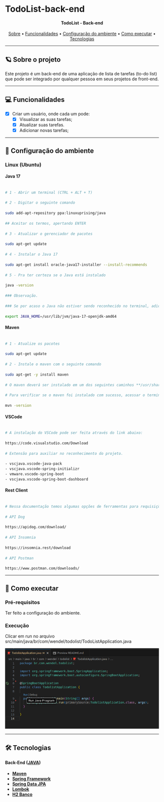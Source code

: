 # TodoList-back-end

<h4 align="center"> 
	TodoList - Back-end
</h4>

<p align="center">
 <a href="#-sobre-o-projeto">Sobre</a> •
 <a href="#-funcionalidades">Funcionalidades</a> •
 <a href="#-Configuração-do-ambiente">Configuração do ambiente</a> • 
 <a href="#-como-executar">Como executar</a> • 
 <a href="#-tecnologias">Tecnologias</a> 
</p>

---

## :ringed_planet: Sobre o projeto

Este projeto é um back-end de uma aplicação de lista de tarefas (to-do list) que pode ser integrado por qualquer pessoa em seus projetos de front-end.

---

## 💻 Funcionalidades
 
- [x] Criar um usuário, onde cada um pode:
  - [x] Visualizar as suas tarefas;
  - [x] Atualizar suas tarefas.
  - [x] Adicionar novas tarefas;

---

## 🎨 Configuração do ambiente

### Linux (Ubuntu)

#### Java 17 

```bash

# 1 - Abrir um terminal (CTRL + ALT + T)

# 2 - Digitar o seguinte comando 

sudo add-apt-repository ppa:linuxuprising/java

## Aceitar os termos, apertando ENTER

# 3 - Atualizar o gerenciador de pacotes

sudo apt-get update

# 4 - Instalar o Java 17

sudo apt-get install oracle-java17-installer --install-recommends

# 5 - Pra ter certeza se o Java está instalado

java -version

### Observação.

### Se por acaso o Java não estiver sendo reconhecido no terminal, adicione o JAVA_HOME nas variáveis do seu bashrc 

export JAVA_HOME=/usr/lib/jvm/java-17-openjdk-amd64

```

#### Maven

```bash

# 1 - Atualize os pacotes

sudo apt-get update

# 2 - Instale o maven com o seguinte comando

sudo apt-get -y install maven

# O maven deverá ser instalado em um dos seguintes caminhos **/usr/share/maven** ou **/etc/maven**

# Para verificar se o maven foi instalado com sucesso, acessar o terminar e digitar

mvn -version

```

#### VSCode

```bash

# A instalação do VSCode pode ser feita através do link abaixo:

https://code.visualstudio.com/Download

# Extensão para auxiliar no reconhecimento do projeto.

- vscjava.vscode-java-pack
- vscjava.vscode-spring-initializr
- vmware.vscode-spring-boot
- vscjava.vscode-spring-boot-dashboard

```

#### Rest Client

```bash

# Nessa documentação temos algumas opções de ferramentas para requisições REST

# API Dog

https://apidog.com/download/

# API Insomnia 

https://insomnia.rest/download

# API Postman

https://www.postman.com/downloads/

```

---

## 🚀 Como executar

### Pré-requisitos

Ter feito a configuração do ambiente.

### Execução

Clicar em run no arquivo src/main/java/br/com/wendel/todolist/TodoListApplication.java

<p align="center">
  <img alt="Imagem do Portfólio" title="#Portfólio" src="./images/Execucao.png" />
</p>

---

## 🛠 Tecnologias

#### **Back-End**  ([JAVA](https://docs.oracle.com/en/java/))

-   **[Maven](https://maven.apache.org/)**
-   **[Spring Framework](https://spring.io/projects/spring-framework)**
-   **[Spring Data JPA](https://spring.io/projects/spring-data-jpa)**
-   **[Lombok](https://projectlombok.org/)**
-   **[H2 Banco](https://www.h2database.com/html/main.html)**